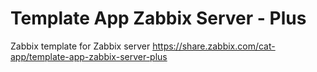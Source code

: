 # Template App Zabbix Server - Plus
Zabbix template for Zabbix server
https://share.zabbix.com/cat-app/template-app-zabbix-server-plus
